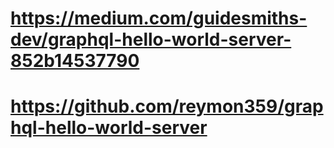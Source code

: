 # https://medium.com/guidesmiths-dev/graphql-hello-world-server-852b14537790
# https://github.com/reymon359/graphql-hello-world-server